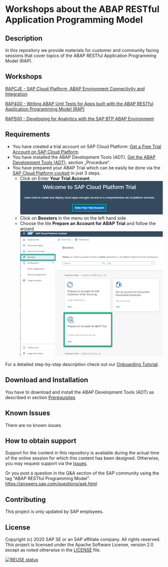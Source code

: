 # Workshops about the ABAP RESTful Application Programming Model

## Description
In this repository we provide materials for customer and community facing sessions that cover topics of the ABAP RESTful Application Programming Model (RAP).

## Workshops

[RAPCJE - SAP Cloud Platform, ABAP Environment Connectivity and Integration](/managed_extensibility/README.md#rapcje---sap-cloud-platform-abap-environment-connectivity-and-integration)

[RAP400 - Writing ABAP Unit Tests for Apps built with the ABAP RESTful Application Programming Model (RAP)](/tree/main/rap4xx/rap400)

[RAP500 - Developing for Analytics with the SAP BTP ABAP Environment](/tree/main/rap5xx/rap500)
## Requirements

- You have created a trial account on SAP Cloud Platform: [Get a Free Trial Account on SAP Cloud Platform](https://developers.sap.com/tutorials/hcp-create-trial-account.html).
- You have installed the ABAP Development Tools (ADT). [Get the ABAP Development Tools (ADT)](https://tools.hana.ondemand.com/#abap), section „Procedure“.
- You have prepared your ABAP Trial which can be easily be done via the [SAP Cloud Platform cockpit](https://cockpit.hanatrial.ondemand.com) in just 3 steps.
  - Click on Enter **Your Trial Account**.
  ![Enter Trial](images/intro_0000.png)
  - Click on **Boosters** in the menu on the left hand side
  - Choose the tile **Prepare an Account for ABAP Trial** and follow the wizard
  ![Start booster](images/intro_0010.png)

For a detailed step-by-step description check out our [Onboarding Tutorial](https://help.sap.com/viewer/65de2977205c403bbc107264b8eccf4b/Cloud/en-US/720c423ef1a8498ab690cf0e5512ba50.html#loio720c423ef1a8498ab690cf0e5512ba50__Create_ABAP_Trial_Instance).

## Download and Installation

You have to download and install the ABAP Development Tools (ADT) as described in section [Prerequisites](#requirements)

## Known Issues

There are no known issues.

## How to obtain support

Support for the content in this repository is available during the actual time of the online session for which this content has been designed. Otherwise, you may request support via the [Issues](../../issues).

Or you post a question in the Q&A section of the SAP community using the tag "ABAP RESTful Programming Model".
https://answers.sap.com/questions/ask.html

## Contributing

This project is only updated by SAP employees.

## License
Copyright (c) 2020 SAP SE or an SAP affiliate company. All rights reserved. This project is licensed under the Apache Software License, version 2.0 except as noted otherwise in the [LICENSE](LICENSES/Apache-2.0.txt) file.

[![REUSE status](https://api.reuse.software/badge/github.com/SAP-samples/abap-platform-rap-workshops)](https://api.reuse.software/info/github.com/SAP-samples/abap-platform-rap-workshops)
